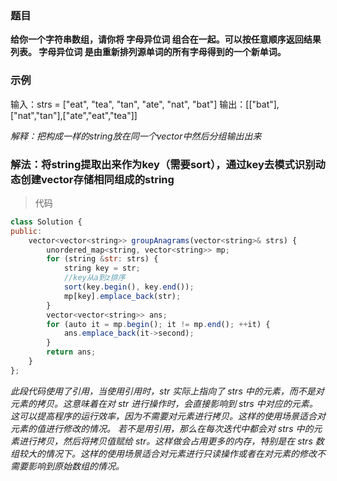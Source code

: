### 题目
**给你一个字符串数组，请你将 字母异位词 组合在一起。可以按任意顺序返回结果列表。
   字母异位词 是由重新排列源单词的所有字母得到的一个新单词。**

### 示例
输入：strs = ["eat", "tea", "tan", "ate", "nat", "bat"]
输出：[["bat"],["nat","tan"],["ate","eat","tea"]]

_解释：把构成一样的string放在同一个vector中然后分组输出出来_

###  解法：将string提取出来作为key（需要sort），通过key去模式识别动态创建vector存储相同组成的string

> 代码
```js
class Solution {
public:
    vector<vector<string>> groupAnagrams(vector<string>& strs) {
        unordered_map<string, vector<string>> mp;
        for (string &str: strs) {
            string key = str;
            //key从a到z排序
            sort(key.begin(), key.end());
            mp[key].emplace_back(str);
        }
        vector<vector<string>> ans;
        for (auto it = mp.begin(); it != mp.end(); ++it) {
            ans.emplace_back(it->second);
        }
        return ans;
    }
};
```
_此段代码使用了引用，当使用引用时，str 实际上指向了 strs 中的元素，而不是对元素的拷贝。这意味着在对 str 进行操作时，会直接影响到 strs 中对应的元素。这可以提高程序的运行效率，因为不需要对元素进行拷贝。这样的使用场景适合对元素的值进行修改的情况。
若不是用引用，那么在每次迭代中都会对 strs 中的元素进行拷贝，然后将拷贝值赋给 str。这样做会占用更多的内存，特别是在 strs 数组较大的情况下。这样的使用场景适合对元素进行只读操作或者在对元素的修改不需要影响到原始数组的情况。_